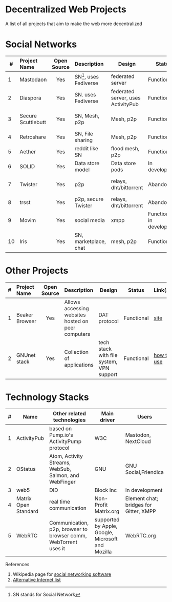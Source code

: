 # Decentralized Web Projects
A list of all projects that aim to make the web more decentralized

# Social Networks 

| # |   Project Name  |  Open Source |  Description                 |  Design           | Status       |  Link(s)|
|-|:----------------|:------------:|:-------------------------------|-------------------|--------------|--------|
|1| Mastodaon       | Yes          |SN[^1], uses Fediverse  |federated server   | Functional   |  [site](https://joinmastodon.org/) |
|2| Diaspora        | Yes          |SN. uses Fediverse    |federated server, uses ActivityPub| Functional |  [site](https://diasporafoundation.org/)|
|3| Secure Scuttlebutt| Yes        |SN, Mesh, p2p       |Mesh, p2p          |Functional    |[site](https://scuttlebutt.nz/), [Another version](https://www.manyver.se/) |
|4| Retroshare      | Yes          |SN, File sharing    |Mesh, p2p          |Functional    |[site](https://retroshare.cc/), [Github](https://github.com/RetroShare/RetroShare) |
|5| Aether          | Yes          |reddit like SN                  |flood mesh, p2p    |Functional    |[site](https://getaether.net/) |
|6|SOLID            | Yes          |Data store model                |Data store pods     |In development| [link](https://solidproject.org/) |
|7|Twister          | Yes          |p2p                             |relays, dht/bittorrent|Abandoned   | [site](http://twister.net.co/), [2nd site](https://twisterarmy.org/) |
|8|trsst            | Yes          |p2p, secure Twister             |relays, dht/bittorrent|Abandoned   |[Github](https://github.com/TrsstProject/trsst) |
|9|Movim            | Yes          |social media                    |xmpp                  |Functional, in development|[Github](https://github.com/movim/movim)|
|10|Iris            |Yes           |SN, marketplace, chat           |mesh, p2p             |Functional  |[site](https://iris.to/)|


# Other Projects
| # |   Project Name  |  Open Source |  Description                 |  Design           | Status       |  Link(s)|
|-|:----------------|:------------:|:-------------------------------|-------------------|--------------|--------|
|1|Beaker Browser   |Yes           |Allows accessing websites hosted on peer computers| DAT protocol| Functional| [site](https://beakerbrowser.com/)|
|2|GNUnet stack     |Yes           |Collection of applications      |tech stack with file system, VPN support| Functional| [how to use](https://www.gnunet.org/en/use.html)|

# Technology Stacks

|#| Name           | Other related technologies | Main driver |  Users      |
|-|----------------|----------------------------|-------------|-------------|
|1|ActivityPub     | based on Pump.io's ActivityPump protocol | W3C            | Mastodon, NextCloud |
|2|OStatus         | Atom, Activity Streams, WebSub, Salmon, and WebFinger| GNU | GNU Social,Friendica|
|3|web5            |DID                         |Block Inc    |In development| 
|4|Matrix Open Standard         |real time communication     |Non-Profit Matrix.org       |Element chat; bridges for Gitter, XMPP|
|5|WebRTC          |Communication, p2p, browser to browser comm, WebTorrent uses it          |supported by Apple, Google, Microsoft and Mozilla| WebRTC.org |



[^1]: SN stands for Social Network

References
1. Wikipedia page for [social networking software](https://en.wikipedia.org/wiki/Comparison_of_software_and_protocols_for_distributed_social_networking)
2. [Alternative Internet list](https://github.com/redecentralize/alternative-internet)
